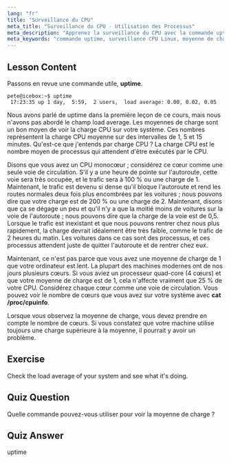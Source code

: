 ```yaml
---
lang: "fr"
title: "Surveillance du CPU"
meta_title: "Surveillance du CPU - Utilisation des Processus"
meta_description: "Apprenez la surveillance du CPU avec la commande uptime. Comprenez la moyenne de charge, l'utilisation du CPU et comment interpréter les performances du système pour les débutants Linux."
meta_keywords: "commande uptime, surveillance CPU Linux, moyenne de charge, performances système, tutoriel Linux, guide du débutant"
---
```


## Lesson Content

Passons en revue une commande utile, **uptime**.

```
pete@icebox:~$ uptime
 17:23:35 up 1 day,  5:59,  2 users,  load average: 0.00, 0.02, 0.05
```

Nous avons parlé de uptime dans la première leçon de ce cours, mais nous n'avons pas abordé le champ load average. Les moyennes de charge sont un bon moyen de voir la charge CPU sur votre système. Ces nombres représentent la charge CPU moyenne sur des intervalles de 1, 5 et 15 minutes. Qu'est-ce que j'entends par charge CPU ? La charge CPU est le nombre moyen de processus qui attendent d'être exécutés par le CPU.

Disons que vous avez un CPU monocœur ; considérez ce cœur comme une seule voie de circulation. S'il y a une heure de pointe sur l'autoroute, cette voie sera très occupée, et le trafic sera à 100 % ou une charge de 1. Maintenant, le trafic est devenu si dense qu'il bloque l'autoroute et rend les routes normales deux fois plus encombrées par les voitures ; nous pouvons dire que votre charge est de 200 % ou une charge de 2. Maintenant, disons que ça se dégage un peu et qu'il n'y a que la moitié moins de voitures sur la voie de l'autoroute ; nous pouvons dire que la charge de la voie est de 0,5. Lorsque le trafic est inexistant et que nous pouvons rentrer chez nous plus rapidement, la charge devrait idéalement être très faible, comme le trafic de 2 heures du matin. Les voitures dans ce cas sont des processus, et ces processus attendent juste de quitter l'autoroute et de rentrer chez eux.

Maintenant, ce n'est pas parce que vous avez une moyenne de charge de 1 que votre ordinateur est lent. La plupart des machines modernes ont de nos jours plusieurs cœurs. Si vous aviez un processeur quad-core (4 cœurs) et que votre moyenne de charge est de 1, cela n'affecte vraiment que 25 % de votre CPU. Considérez chaque cœur comme une voie de circulation. Vous pouvez voir le nombre de cœurs que vous avez sur votre système avec **cat /proc/cpuinfo**.

Lorsque vous observez la moyenne de charge, vous devez prendre en compte le nombre de cœurs. Si vous constatez que votre machine utilise toujours une charge supérieure à la moyenne, il pourrait y avoir un problème.

## Exercise

Check the load average of your system and see what it's doing.

## Quiz Question

Quelle commande pouvez-vous utiliser pour voir la moyenne de charge ?

## Quiz Answer

uptime
